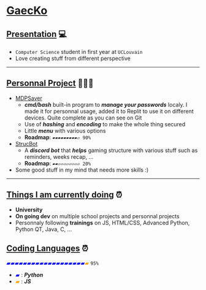 # <ins>GaecKo</ins>
## <ins>Presentation</ins> 💻
* `Computer Science` student in first year at `UCLouvain`
* Love creating stuff from different perspective
****

## <ins>Personnal Project</ins> 👩🏼‍🚀
* [MDPSaver](https://github.com/GaecKo/MDPSaver)
    * ***cmd/bash*** built-in program to ***manage your passwords*** localy. I made it for personnal usage, added it to Replit to use it on different devices. Quite complete as you can see on Git 
    * Use of ***hashing*** and ***encoding*** to make the whole thing secured
    * Little ***menu*** with various options
    * **Roadmap**: `▰▰▰▰▰▰▰▰▰▱ 90%`
* [StrucBot](https://github.com/GaecKo/StructBot)
    * A ***discord bot*** that ***helps*** gaming structure with various stuff such as reminders, weeks recap, ...
    * **Roadmap**: 	`▰▰▱▱▱▱▱▱▱▱ 20%`
* Some good stuff in my mind that needs more skills :)
****

## <ins>Things I am currently doing</ins> ⏰
* **University**
* **On going dev** on multiple school projects and personnal projects
* Personnaly following **trainings** on JS, HTML/CSS, Advanced Python, Python QT, Java, C, ...

## <ins>Coding Languages</ins> ⏰
<span style="color:blue;">▰▰▰▰▰▰▰▰▰▰▰▰▰▰▰▰▰▰▰</span><span style="color:orange;">▰</span>  `95%`

* <span style="color:blue;">▰</span> : ***Python***
* <span style="color:orange;">▰</span> : ***JS***
